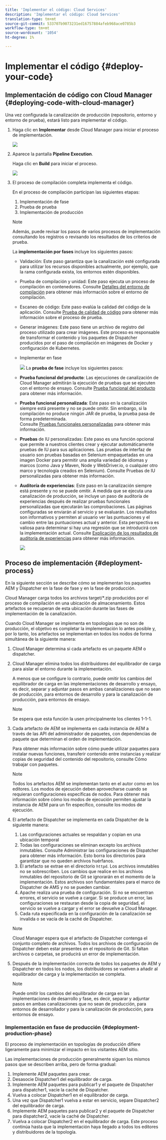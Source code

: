 ```yaml
---
title: 'Implementar el código: Cloud Services'
description: 'Implementar el código: Cloud Services'
translation-type: tm+mt
source-git-commit: 533707b9073231ed16757884afeb968ace0785b3
workflow-type: tm+mt
source-wordcount: '1054'
ht-degree: 1%

---
```



# Implementar el código {#deploy-your-code}

## Implementación de código con Cloud Manager {#deploying-code-with-cloud-manager}

Una vez configurada la canalización de producción (repositorio, entorno y entorno de prueba), estará listo para implementar el código.

1. Haga clic en **Implementar** desde Cloud Manager para iniciar el proceso de implementación.

   ![](assets/deploy-code1.png)


1. Aparece la pantalla **Pipeline Execution**.

   Haga clic en **Build** para iniciar el proceso.

   ![](assets/deploy-code2.png)

1. El proceso de compilación completa implementa el código.

   En el proceso de compilación participan las siguientes etapas:

   1. Implementación de fase
   1. Prueba de prueba
   1. Implementación de producción

   >[!NOTE]
   >
   >Además, puede revisar los pasos de varios procesos de implementación consultando los registros o revisando los resultados de los criterios de prueba.

   La **implementación por fases** incluye los siguientes pasos:

   * Validación: Este paso garantiza que la canalización esté configurada para utilizar los recursos disponibles actualmente, por ejemplo, que la rama configurada exista, los entornos estén disponibles.
   * Prueba de compilación y unidad: Este paso ejecuta un proceso de compilación en contenedores. Consulte [Detalles del entorno de compilación](/help/onboarding/getting-access-to-aem-in-cloud/build-environment-details.md) para obtener más información sobre el entorno de compilación.
   * Escaneo de código: Este paso evalúa la calidad del código de la aplicación. Consulte [Prueba de calidad de código](/help/implementing/cloud-manager/code-quality-testing.md) para obtener más información sobre el proceso de prueba.
   * Generar imágenes: Este paso tiene un archivo de registro del proceso utilizado para crear imágenes. Este proceso es responsable de transformar el contenido y los paquetes de Dispatcher producidos por el paso de compilación en imágenes de Docker y configuración de Kubernetes.
   * Implementar en fase

      ![](assets/stage-deployment.png)
   La **prueba de fase** incluye los siguientes pasos:

   * **Prueba funcional del producto**: Las ejecuciones de canalización de Cloud Manager admitirán la ejecución de pruebas que se ejecuten con el entorno de ensayo.
Consulte [Prueba funcional del producto](/help/implementing/cloud-manager/functional-testing.md#product-functional-testing) para obtener más información.

   * **Prueba funcional personalizada**: Este paso en la canalización siempre está presente y no se puede omitir. Sin embargo, si la compilación no produce ningún JAR de prueba, la prueba pasa de forma predeterminada.\
      Consulte [Pruebas funcionales personalizadas](/help/implementing/cloud-manager/functional-testing.md#custom-functional-testing) para obtener más información.

   * **Pruebas** de IU personalizadas: Este paso es una función opcional que permite a nuestros clientes crear y ejecutar automáticamente pruebas de IU para sus aplicaciones. Las pruebas de interfaz de usuario son pruebas basadas en Selenium empaquetadas en una imagen Docker para permitir una amplia variedad de idiomas y marcos (como Java y Maven, Node y WebDriver.io, o cualquier otro marco y tecnología creados en Selenium).
Consulte Pruebas de IU personalizadas para obtener más información.


   * **Auditoría de experiencias**: Este paso en la canalización siempre está presente y no se puede omitir. A medida que se ejecuta una canalización de producción, se incluye un paso de auditoría de experiencias después de realizar pruebas funcionales personalizadas que ejecutarán las comprobaciones. Las páginas configuradas se enviarán al servicio y se evaluarán. Los resultados son informativos y permiten al usuario ver las puntuaciones y el cambio entre las puntuaciones actual y anterior. Esta perspectiva es valiosa para determinar si hay una regresión que se introducirá con la implementación actual.
Consulte [Explicación de los resultados de auditoría de experiencias](/help/implementing/cloud-manager/experience-audit-testing.md) para obtener más información.

      ![](assets/stage-testing.png)





## Proceso de implementación {#deployment-process}

En la siguiente sección se describe cómo se implementan los paquetes AEM y Dispatcher en la fase de fase y en la fase de producción.

Cloud Manager carga todos los archivos target/*.zip producidos por el proceso de compilación en una ubicación de almacenamiento.  Estos artefactos se recuperan de esta ubicación durante las fases de implementación de la canalización.

Cuando Cloud Manager se implementa en topologías que no son de producción, el objetivo es completar la implementación lo antes posible y, por lo tanto, los artefactos se implementan en todos los nodos de forma simultánea de la siguiente manera:

1. Cloud Manager determina si cada artefacto es un paquete AEM o dispatcher.
1. Cloud Manager elimina todos los distribuidores del equilibrador de carga para aislar el entorno durante la implementación.

   A menos que se configure lo contrario, puede omitir los cambios del equilibrador de carga en las implementaciones de desarrollo y ensayo, es decir, separar y adjuntar pasos en ambas canalizaciones que no sean de producción, para entornos de desarrollo y para la canalización de producción, para entornos de ensayo.

   >[!NOTE]
   >
   >Se espera que esta función la usen principalmente los clientes 1-1-1.

1. Cada artefacto de AEM se implementa en cada instancia de AEM a través de las API del administrador de paquetes, con dependencias de paquete que determinan el orden de implementación.

   Para obtener más información sobre cómo puede utilizar paquetes para instalar nuevas funciones, transferir contenido entre instancias y realizar copias de seguridad del contenido del repositorio, consulte Cómo trabajar con paquetes.

   >[!NOTE]
   >
   >Todos los artefactos AEM se implementan tanto en el autor como en los editores. Los modos de ejecución deben aprovecharse cuando se requieran configuraciones específicas de nodos. Para obtener más información sobre cómo los modos de ejecución permiten ajustar la instancia de AEM para un fin específico, consulte los modos de ejecución.

1. El artefacto de Dispatcher se implementa en cada Dispatcher de la siguiente manera:

   1. Las configuraciones actuales se respaldan y copian en una ubicación temporal
   1. Todas las configuraciones se eliminan excepto los archivos inmutables. Consulte Administrar las configuraciones de Dispatcher para obtener más información. Esto borra los directorios para garantizar que no queden archivos huérfanos.
   1. El artefacto se extrae en el directorio `httpd`.  Los archivos inmutables no se sobrescriben. Los cambios que realice en los archivos inmutables del repositorio de Git se ignorarán en el momento de la implementación.  Estos archivos son fundamentales para el marco de Dispatcher de AMS y no se pueden cambiar.
   1. Apache realiza una prueba de configuración. Si no se encuentran errores, el servicio se vuelve a cargar. Si se produce un error, las configuraciones se restauran desde la copia de seguridad, el servicio se vuelve a cargar y el error se devuelve a Cloud Manager.
   1. Cada ruta especificada en la configuración de la canalización se invalida o se vacía de la caché de Dispatcher.

   >[!NOTE]
   >
   >Cloud Manager espera que el artefacto de Dispatcher contenga el conjunto completo de archivos.  Todos los archivos de configuración de Dispatcher deben estar presentes en el repositorio de Git. Si faltan archivos o carpetas, se producirá un error de implementación.

1. Después de la implementación correcta de todos los paquetes de AEM y Dispatcher en todos los nodos, los distribuidores se vuelven a añadir al equilibrador de carga y la implementación se completa.

   >[!NOTE]
   >
   >Puede omitir los cambios del equilibrador de carga en las implementaciones de desarrollo y fase, es decir, separar y adjuntar pasos en ambas canalizaciones que no sean de producción, para entornos de desarrollador y para la canalización de producción, para entornos de ensayo.

### Implementación en fase de producción {#deployment-production-phase}

El proceso de implementación en topologías de producción difiere ligeramente para minimizar el impacto en los visitantes AEM sitio.

Las implementaciones de producción generalmente siguen los mismos pasos que se describen arriba, pero de forma gradual:

1. Implemente AEM paquetes para crear.
1. Desasocie Dispatcher1 del equilibrador de carga.
1. Implemente AEM paquetes para publicar1 y el paquete de Dispatcher para dispatcher1, vacíe la caché de Dispatcher.
1. Vuelva a colocar Dispatcher1 en el equilibrador de carga.
1. Una vez que Dispatcher1 vuelva a estar en servicio, separe Dispatcher2 del equilibrador de carga.
1. Implemente AEM paquetes para publicar2 y el paquete de Dispatcher para dispatcher2, vacíe la caché de Dispatcher.
1. Vuelva a colocar Dispatcher2 en el equilibrador de carga.
Este proceso continúa hasta que la implementación haya llegado a todos los editores y distribuidores de la topología.


